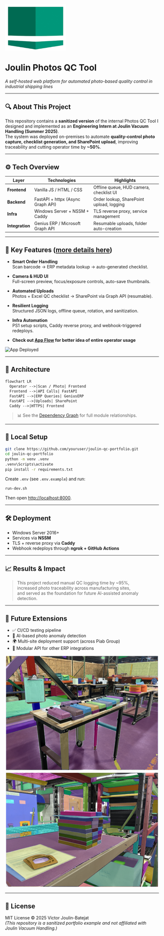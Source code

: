 <img src="static/resources/logo-nobg.png" alt="Joulin Logo" align="center" width="200">

# Joulin Photos QC Tool  
*A self-hosted web platform for automated photo-based quality control in industrial shipping lines*

---

## 🔍 About This Project

This repository contains a **sanitized version** of the internal Photos QC Tool I designed and implemented as an **Engineering Intern at Joulin Vacuum Handling (Summer 2025)**.  
The system was deployed on-premises to automate **quality-control photo capture, checklist generation, and SharePoint upload**, improving traceability and cutting operator time by **~50%**.

---

## ⚙️ Tech Overview

| Layer | Technologies | Highlights |
|-------|---------------|-------------|
| **Frontend** | Vanilla JS / HTML / CSS | Offline queue, HUD camera, checklist UI |
| **Backend** | FastAPI + httpx (Async Graph API) | Order lookup, SharePoint upload, logging |
| **Infra** | Windows Server + NSSM + Caddy | TLS reverse proxy, service management |
| **Integration** | Genius ERP / Microsoft Graph API | Resumable uploads, folder auto-creation |

---

## 🧩 Key Features ([more details here](README-details.md#-major-features))

- **Smart Order Handling**  
  Scan barcode → ERP metadata lookup → auto-generated checklist.  

- **Camera & HUD UI**  
  Full-screen preview, focus/exposure controls, auto-save thumbnails.  

- **Automated Uploads**  
  Photos + Excel QC checklist → SharePoint via Graph API (resumable).  

- **Resilient Logging**  
  Structured JSON logs, offline queue, rotation, and sanitization.  

- **Infra Automation**  
  PS1 setup scripts, Caddy reverse proxy, and webhook-triggered redeploys. 

- **Check out [App Flow](APP-FLOW.md) for better idea of entire operator usage**

![App Deployed](static/resources/deployed.png)

---

## 🧱 Architecture

```mermaid
flowchart LR
  Operator -->|Scan / Photo| Frontend
  Frontend -->|API Calls| FastAPI
  FastAPI -->|ERP Queries| GeniusERP
  FastAPI -->|Uploads| SharePoint
  Caddy -->|HTTPS| Frontend
```

> 📊 See the [Dependency Graph](static/resources/dependency-graph.svg) for full module relationships.  

---

## 🧰 Local Setup

```bash
git clone https://github.com/youruser/joulin-qc-portfolio.git
cd joulin-qc-portfolio
python -m venv .venv
.venv\Scripts\activate
pip install -r requirements.txt
```

Create `.env` (see `.env.example`) and run:

```bash
run-dev.sh
```

Then open [http://localhost:8000](http://localhost:8000).

---

## 🛠 Deployment

- Windows Server 2016+  
- Services via **NSSM**  
- TLS + reverse proxy via **Caddy**  
- Webhook redeploys through **ngrok + GitHub Actions**

---

## 📈 Results & Impact

> This project reduced manual QC logging time by ~95%,  
> increased photo traceability across manufacturing sites,  
> and served as the foundation for future AI-assisted anomaly detection.

---

## 🔮 Future Extensions

- ✅ CI/CD testing pipeline  
- 🤖 AI-based photo anomaly detection  
- 🌍 Multi-site deployment support (across Piab Group) 
- 🧩 Modular API for other ERP integrations  

![Segmented Gripper AI](static/resources/grippers-segmented.png)
![Segmented Foam AI](static/resources/foam-segmented.png)

---

## 🧾 License
MIT License © 2025 Victor Joulin-Batejat  
*(This repository is a sanitized portfolio example and not affiliated with Joulin Vacuum Handling.)*

